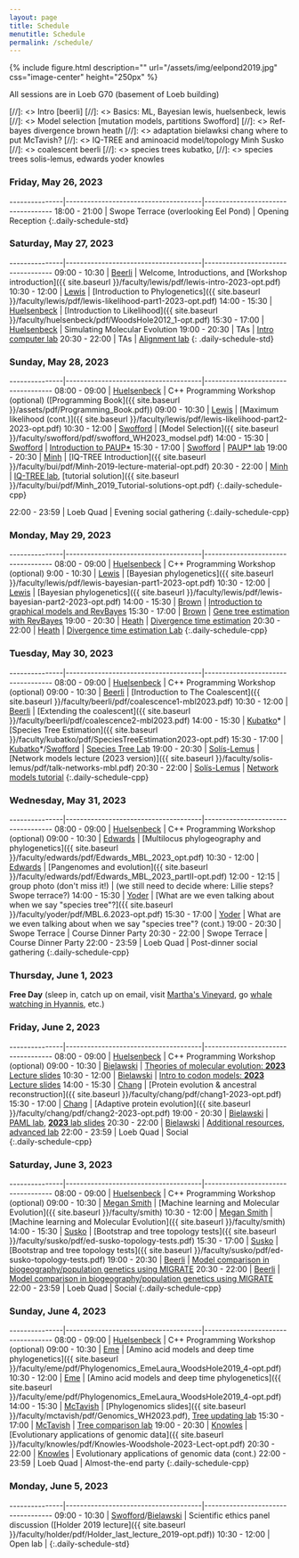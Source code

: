 ```yaml
---
layout: page
title: Schedule
menutitle: Schedule
permalink: /schedule/
---
```

{% include figure.html description="" url="/assets/img/eelpond2019.jpg" css="image-center" height="250px" %}

All sessions are in Loeb G70 (basement of Loeb building)

[//]: <> Intro [beerli]
[//]: <> Basics: ML, Bayesian lewis, huelsenbeck, lewis 
[//]: <> Model selection [mutation models, partitions Swofford]
[//]: <> Ref-bayes divergence  brown heath
[//]: <> adaptation bielawksi chang         where to put McTavish?
[//]: <> IQ-TREE and aminoacid model/topology Minh Susko
[//]: <> coalescent beerli
[//]: <> species trees kubatko, 
[//]: <> species trees solis-lemus, edwards yoder knowles

### Friday, May 26, 2023

---------------|--------------------------------------|-----------------------------------
 18:00 - 21:00 | Swope Terrace (overlooking Eel Pond) | Opening Reception
{:.daily-schedule-std}

### Saturday, May 27, 2023

---------------|--------------------------------------|-----------------------------------
 09:00 - 10:30 | [Beerli](/faculty-beerli/)             | Welcome, Introductions, and [Workshop introduction]({{ site.baseurl }}/faculty/lewis/pdf/lewis-intro-2023-opt.pdf)
 10:30 - 12:00 | [Lewis](/faculty-lewis/)             | [Introduction to Phylogenetics]({{ site.baseurl }}/faculty/lewis/pdf/lewis-likelihood-part1-2023-opt.pdf)
 14:00 - 15:30 | [Huelsenbeck](/faculty-huelsenbeck/) | [Introduction to Likelihood]({{ site.baseurl }}/faculty/huelsenbeck/pdf/WoodsHole2012_1-opt.pdf)
 15:30 - 17:00 | [Huelsenbeck](/faculty-huelsenbeck/) | Simulating Molecular Evolution
 19:00 - 20:30 | TAs                                  | [Intro computer lab](/labs/intro/)
 20:30 - 22:00 | TAs                                  | [Alignment lab](/labs/alignment/)
{: .daily-schedule-std}

### Sunday, May 28, 2023

---------------|--------------------------------------|-----------------------------------
 08:00 - 09:00 | [Huelsenbeck](/faculty-huelsenbeck/) | C++ Programming Workshop (optional) ([Programming Book]({{ site.baseurl }}/assets/pdf/Programming_Book.pdf))
 09:00 - 10:30 | [Lewis](/faculty-lewis/)             | [Maximum likelihood (cont.)]({{ site.baseurl }}/faculty/lewis/pdf/lewis-likelihood-part2-2023-opt.pdf)
 10:30 - 12:00 | [Swofford](/faculty-swofford/)       | [Model Selection]({{ site.baseurl }}/faculty/swofford/pdf/swofford_WH2023_modsel.pdf)
 14:00 - 15:30 | [Swofford](/faculty-swofford/)       | [Introduction to PAUP*](http://paup.phylosolutions.com/)
 15:30 - 17:00 | [Swofford](/faculty-swofford/)       | [PAUP* lab](/faculty/swofford/pdf/modsel-sim-tutorial.html)
 19:00 - 20:30 | [Minh](/faculty-minh/)               | [IQ-TREE Introduction]({{ site.baseurl }}/faculty/bui/pdf/Minh-2019-lecture-material-opt.pdf)
 20:30 - 22:00 | [Minh](/faculty-minh/)               | [IQ-TREE lab](http://www.iqtree.org/workshop/molevol2019), [tutorial solution]({{ site.baseurl }}/faculty/bui/pdf/Minh_2019_Tutorial-solutions-opt.pdf)
{:.daily-schedule-cpp}

 22:00 - 23:59 | Loeb Quad                            | Evening social gathering
{:.daily-schedule-cpp}
 
### Monday, May 29, 2023

---------------|--------------------------------------|-----------------------------------
 08:00 - 09:00 | [Huelsenbeck](/faculty-huelsenbeck)  | C++ Programming Workshop (optional)
9:00 - 10:30 | [Lewis](/faculty-lewis/)             | [Bayesian phylogenetics]({{ site.baseurl }}/faculty/lewis/pdf/lewis-bayesian-part1-2023-opt.pdf)
10:30 - 12:00 | [Lewis](/faculty-lewis/)             | [Bayesian phylogenetics]({{ site.baseurl }}/faculty/lewis/pdf/lewis-bayesian-part2-2023-opt.pdf)
14:00 - 15:30 | [Brown](/faculty-brown/)             | [Introduction to graphical models and RevBayes](/faculty/brown/pdf/Brown_GraphicalModels_RevBayes.pdf)
 15:30 - 17:00 | [Brown](/faculty-brown/)             | [Gene tree estimation with RevBayes](https://revbayes.github.io/tutorials/ctmc/)
 19:00 - 20:30 | [Heath](/faculty-heath/)             | [Divergence time estimation](https://figshare.com/articles/Bayesian_Divergence-Time_Estimation_Lecture/6849005)
 20:30 - 22:00 | [Heath](/faculty-heath/)             | [Divergence time estimation Lab](https://revbayes.github.io/tutorials/fbd_simple)
{:.daily-schedule-cpp}

### Tuesday, May 30, 2023

---------------|--------------------------------------|-----------------------------------
 08:00 - 09:00 | [Huelsenbeck](/faculty-huelsenbeck/) | C++ Programming Workshop (optional)
 09:00 - 10:30 | [Beerli](/faculty-beerli/)           | [Introduction to The Coalescent]({{ site.baseurl }}/faculty/beerli/pdf/coalescence1-mbl2023.pdf)
 10:30 - 12:00 | [Beerli](/faculty-beerli/)           | [Extending the coalescent]({{ site.baseurl }}/faculty/beerli/pdf/coalescence2-mbl2023.pdf)
 14:00 - 15:30 | [Kubatko](/faculty-kubatko/)*         | [Species Tree Estimation]({{ site.baseurl }}/faculty/kubatko/pdf/SpeciesTreeEstimation2023-opt.pdf)
 15:30 - 17:00 | [Kubatko](/faculty-kubatko/)*/[Swofford](/faculty-swofford/) | [Species Tree Lab](https://www.asc.ohio-state.edu/kubatko.2/SpeciesTreesLab1_2019.pdf)
 19:00 - 20:30 | [Solís-Lemus](/faculty-solis-lemus/) | [Network models lecture (2023 version)]({{ site.baseurl }}/faculty/solis-lemus/pdf/talk-networks-mbl.pdf)
 20:30 - 22:00 | [Solís-Lemus](/faculty-solis-lemus/) | [Network models tutorial](https://github.com/crsl4/PhyloNetworks.jl/wiki)
{:.daily-schedule-cpp}

### Wednesday, May 31, 2023

---------------|--------------------------------------|-----------------------------------
 08:00 - 09:00 | [Huelsenbeck](/faculty-huelsenbeck/) | C++ Programming Workshop (optional)
 09:00 - 10:30 | [Edwards](/faculty-edwards/)         | [Multilocus phylogeography and phylogenetics]({{ site.baseurl }}/faculty/edwards/pdf/Edwards_MBL_2023_opt.pdf)
 10:30 - 12:00 | [Edwards](/faculty-edwards/)         | [Pangenomes and evolution]({{ site.baseurl }}/faculty/edwards/pdf/Edwards_MBL_2023_partII-opt.pdf)
 12:00 - 12:15 | group photo (don't miss it!)         | (we still need to decide where: Lillie steps? Swope terrace?)
 14:00 - 15:30 | [Yoder](/faculty-yoder/)             | [What are we even talking about when we say "species tree"?]({{ site.baseurl }}/faculty/yoder/pdf/MBL.6.2023-opt.pdf)
 15:30 - 17:00 | [Yoder](/faculty-yoder/)             | What are we even talking about when we say "species tree"? (cont.)
 19:00 - 20:30 | Swope Terrace                        | Course Dinner Party
 20:30 - 22:00 | Swope Terrace                        | Course Dinner Party
 22:00 - 23:59 | Loeb Quad                            | Post-dinner social gathering
{:.daily-schedule-cpp}

### Thursday, June 1, 2023

**Free Day** (sleep in, catch up on email, visit [Martha's Vineyard](https://mvol.com), go [whale watching in Hyannis](https://www.whales.net), etc.)

### Friday, June 2, 2023

---------------|--------------------------------------|-----------------------------------
 08:00 - 09:00 | [Huelsenbeck](/faculty-huelsenbeck/) | C++ Programming Workshop (optional)
 09:00 - 10:30 | [Bielawski](/faculty-bielawski/)     | [Theories of molecular evolution: **2023** Lecture slides](http://awarnach.mathstat.dal.ca/~joeb/PAML_lab/slides/Bielawski_lecture_PART_1.pdf)
 10:30 - 12:00 | [Bielawski](/faculty-bielawski/)     | [Intro to codon models: **2023** Lecture slides](http://awarnach.mathstat.dal.ca/~joeb/PAML_lab/slides/Bielawski_lecture_PART_2.pdf)
 14:00 - 15:30 | [Chang](/faculty-chang/)             | [Protein evolution & ancestral reconstruction]({{ site.baseurl }}/faculty/chang/pdf/chang1-2023-opt.pdf)
 15:30 - 17:00 | [Chang](/faculty-chang/)             | [Adaptive protein evolution]({{ site.baseurl }}/faculty/chang/pdf/chang2-2023-opt.pdf)
 19:00 - 20:30 | [Bielawski](/faculty-bielawski/)     | [PAML lab](http://awarnach.mathstat.dal.ca/~joeb/PAML_lab/lab.html), [**2023** lab slides](http://awarnach.mathstat.dal.ca/~joeb/PAML_lab/resources/pamlDEMO_MOLE2023_v2.pdf)
 20:30 - 22:00 | [Bielawski](/faculty-bielawski/)     | [Additional resources](http://awarnach.mathstat.dal.ca/~joeb/PAML_lab/Resources.html), [advanced lab](https://bitbucket.org/EvoWorks/protocol-inference-of-episodic-selection/downloads)
 22:00 - 23:59 | Loeb Quad                            | Social	    
{:.daily-schedule-cpp}


### Saturday, June 3, 2023

---------------|--------------------------------------|-----------------------------------
 08:00 - 09:00 | [Huelsenbeck](/faculty-huelsenbeck/) | C++ Programming Workshop (optional)
 09:00 - 10:30 | [Megan Smith](/faculty-smith/) | [Machine learning and Molecular Evolution]({{ site.baseurl }}/faculty/smith)
 10:30 - 12:00 | [Megan Smith](/faculty-smith/) | [Machine learning and Molecular Evolution]({{ site.baseurl }}/faculty/smith)
 14:00 - 15:30 | [Susko](/faculty-susko/)             | [Bootstrap and tree topology tests]({{ site.baseurl }}/faculty/susko/pdf/ed-susko-topology-tests.pdf)
 15:30 - 17:00 | [Susko](/faculty-susko/)             | [Bootstrap and tree topology tests]({{ site.baseurl }}/faculty/susko/pdf/ed-susko-topology-tests.pdf)
 19:00 - 20:30 | [Beerli](/faculty-beerli/)           | [Model comparison in biogeography/population genetics using MIGRATE](http://peterbeerli.com/workshops/mbl/2018/tutorial/)
 20:30 - 22:00 | [Beerli](/faculty-beerli/)           | [Model comparison in biogeography/population genetics using MIGRATE](http://peterbeerli.com/workshops/mbl/2018/tutorial/)
 22:00 - 23:59 | Loeb Quad                            | Social
 {:.daily-schedule-cpp}

### Sunday, June 4, 2023

---------------|--------------------------------------|-----------------------------------
 08:00 - 09:00 | [Huelsenbeck](/faculty-huelsenbeck/) | C++ Programming Workshop (optional)
 09:00 - 10:30 | [Eme](/faculty-eme/)                 | [Amino acid models and deep time phylogenetics]({{ site.baseurl }}/faculty/eme/pdf/Phylogenomics_EmeLaura_WoodsHole2019_4-opt.pdf)
 10:30 - 12:00 | [Eme](/faculty-eme/)                 |  [Amino acid models and deep time phylogenetics]({{ site.baseurl }}/faculty/eme/pdf/Phylogenomics_EmeLaura_WoodsHole2019_4-opt.pdf)
 14:00 - 15:30 | [McTavish](/faculty-mctavish/)       | [Phylogenomics slides]({{ site.baseurl }}/faculty/mctavish/pdf/Genomics_WH2023.pdf), [Tree updating lab](https://github.com/snacktavish/Mole2023/blob/master/TreeUpdating.md)
 15:30 - 17:00 | [McTavish](/faculty-mctavish/)       | [Tree comparison lab](https://github.com/snacktavish/Mole2023/blob/master/TreeComparison.md) 
 19:00 - 20:30 | [Knowles](/faculty-knowles/)         | [Evolutionary applications of genomic data]({{ site.baseurl }}/faculty/knowles/pdf/Knowles-Woodshole-2023-Lect-opt.pdf)
 20:30 - 22:00 | [Knowles](/faculty-knowles/)         | Evolutionary applications of genomic data (cont.)
 22:00 - 23:59 | Loeb Quad                            | Almost-the-end party
{:.daily-schedule-cpp}

### Monday, June 5, 2023

---------------|--------------------------------------|-----------------------------------
 09:00 - 10:30 | [Swofford](/faculty-swofford/)/[Bielawski](/faculty-bielawski/)       | Scientific ethics panel discussion ([Holder 2019 lecture]({{ site.baseurl }}/faculty/holder/pdf/Holder_last_lecture_2019-opt.pdf))
 10:30 - 12:00 | Open lab                             |
{:.daily-schedule-std}
     

     